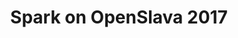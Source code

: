---
title: "Spark on OpenSlava 2017"
description: "I will show how you can leverage the containers and run the Spark cluster in PaaS, namely OpenShift and Kubernetes. For demonstration purposes, I'll be demoing the Blockchain analysis in Jupyter notebook using the Spark cluster running in OpenShift, everything dockerized. I am out of buzzwords."
link: "https://www.openslava.sk/2017/#/sessions/5"
tags: ["spark", "OpenSlava", "openshift", "kubernetes-operator"]
weight: 5
draft: false
---